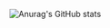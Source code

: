 ![Anurag's GitHub stats](https://github-readme-stats.vercel.app/api?username=yedulima&show_icons=true&theme=dark)
